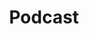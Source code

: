 ---
layout: podcast  
title: Podcast  
permalink: /podcast/  
description: Join Dr. John Torrens, award-winning professor and entrepreneur, on <a href="https://podcasts.apple.com/ge/podcast/the-total-entrepreneur-mind-body-spirit/id1777325689"><b>The Total Entrepreneur Mind, Body, Spirit.</b></a> In this podcast, Dr. Torrens helps high-performing entrepreneurs balance business success with a healthy, fulfilling lifestyle. Each episode blends cutting-edge research with real-life insights from experts, offering practical strategies to prevent burnout, boost well-being, and create a life where purpose, productivity, and wellness thrive together.
---